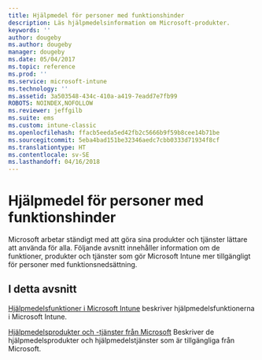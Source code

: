 ```yaml
---
title: Hjälpmedel för personer med funktionshinder
description: Läs hjälpmedelsinformation om Microsoft-produkter.
keywords: ''
author: dougeby
ms.author: dougeby
manager: dougeby
ms.date: 05/04/2017
ms.topic: reference
ms.prod: ''
ms.service: microsoft-intune
ms.technology: ''
ms.assetid: 3a503548-434c-410a-a419-7eadd7e7fb99
ROBOTS: NOINDEX,NOFOLLOW
ms.reviewer: jeffgilb
ms.suite: ems
ms.custom: intune-classic
ms.openlocfilehash: ffacb5eeda5ed42fb2c5666b9f59b8cee14b71be
ms.sourcegitcommit: 5eba4bad151be32346aedc7cbb0333d71934f8cf
ms.translationtype: HT
ms.contentlocale: sv-SE
ms.lasthandoff: 04/16/2018
---
```

# <a name="accessibility-for-people-with-disabilities"></a>Hjälpmedel för personer med funktionshinder
Microsoft arbetar ständigt med att göra sina produkter och tjänster lättare att använda för alla. Följande avsnitt innehåller information om de funktioner, produkter och tjänster som gör Microsoft Intune mer tillgängligt för personer med funktionsnedsättning.

## <a name="in-this-section"></a>I detta avsnitt
[Hjälpmedelsfunktioner i Microsoft Intune](accessibility-features-of-microsoft-intune.md) beskriver hjälpmedelsfunktionerna i Microsoft Intune.

[Hjälpmedelsprodukter och -tjänster från Microsoft](accessibility-products-and-services-from-microsoft.md) Beskriver de hjälpmedelsprodukter och hjälpmedelstjänster som är tillgängliga från Microsoft.
